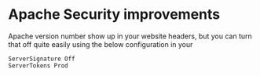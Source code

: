 # Apache Security improvements

Apache version number show up in your website headers, but you can turn that off quite easily using the below configuration in your

```
ServerSignature Off
ServerTokens Prod
```
